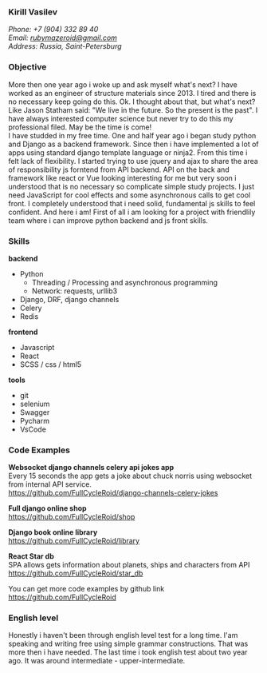### Kirill Vasilev  
*Phone: +7 (904) 332 89 40*  
*Email: rubymazeroid@gmail.com*  
*Address: Russia, Saint-Petersburg*  

### Objective
More then one year ago i woke up and ask myself what's next? I have worked as an engineer of structure materials
since 2013. I tired and there is no necessary keep going do this. Ok. I thought about that, but what's next?
Like Jason Statham said: "We live in the future. So the present is the past". I have always interested computer science but never
try to do this my professional filed. May be the time is come!   
I have studded in my free time. One and half year ago i began study python and Django as a backend framework. Since then i have implemented
a lot of apps using standard django template language or ninja2. From this time i felt lack of flexibility. I started trying to use
jquery and ajax to share the area of ​​responsibility js forntend from API backend. API on the back and framework like react or Vue looking interesting for me
but very soon i understood that is no necessary so complicate simple study projects. I just need JavaScript for cool effects
and some asynchronous calls to get cool front. I completely understood that i need solid, fundamental js skills to feel confident. And here i am!
First of all i am looking for a project with friendlily team where i can improve python backend and js front skills.  

### Skills  
**backend**  
* Python
    * Threading / Processing and asynchronous programming
    * Network: requests, urllib3 
* Django, DRF, django channels
* Celery
* Redis

**frontend**  
* Javascript
* React
* SCSS / css / html5
    
**tools**  
* git
* selenium
* Swagger
* Pycharm
* VsCode
 
### Code Examples
**Websocket django channels celery api jokes app**   
Every 15 seconds the app gets a joke about chuck norris using websocket from internal API service.  
https://github.com/FullCycleRoid/django-channels-celery-jokes

**Full django online shop**  
https://github.com/FullCycleRoid/shop

**Django book online library**  
https://github.com/FullCycleRoid/library 

**React Star db**  
SPA allows gets information about planets, ships and characters from API  
https://github.com/FullCycleRoid/star_db

You can get more code examples by github link 
https://github.com/FullCycleRoid 


### English level
Honestly i haven't been through english level test for a long time. I'am speaking and writing free using simple grammar 
constructions. That was more then i have needed. The last time i took english test about two year ago. It was around intermediate - upper-intermediate.
    
 
